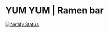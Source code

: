 # YUM YUM | Ramen bar

[![Netlify Status](https://api.netlify.com/api/v1/badges/da238cbf-9aa8-4b5d-8748-041cb9a02f16/deploy-status)](https://app.netlify.com/sites/yumyumm/deploys)
